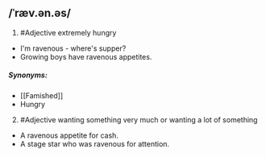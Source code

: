 ## /ˈræv.ən.əs/
1. #Adjective 
extremely hungry

- I'm ravenous - where's supper?
- Growing boys have ravenous appetites.

##### Synonyms:
- [[Famished]]
- Hungry

2. #Adjective 
wanting something very much or wanting a lot of something

- A ravenous appetite for cash.
- A stage star who was ravenous for attention.